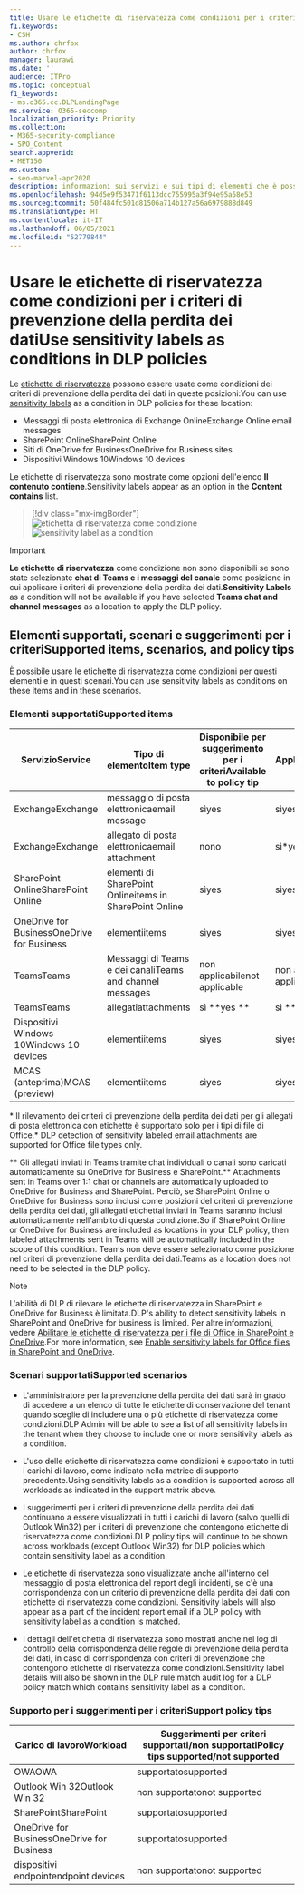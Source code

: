 ```yaml
---
title: Usare le etichette di riservatezza come condizioni per i criteri di prevenzione della perdita dei dati
f1.keywords:
- CSH
ms.author: chrfox
author: chrfox
manager: laurawi
ms.date: ''
audience: ITPro
ms.topic: conceptual
f1_keywords:
- ms.o365.cc.DLPLandingPage
ms.service: O365-seccomp
localization_priority: Priority
ms.collection:
- M365-security-compliance
- SPO_Content
search.appverid:
- MET150
ms.custom:
- seo-marvel-apr2020
description: informazioni sui servizi e sui tipi di elementi che è possibile usare nelle etichette di riservatezza come condizioni per i criteri di prevenzione della perdita dei dati
ms.openlocfilehash: 94d5e9f53471f6113dcc755995a3f94e95a58e53
ms.sourcegitcommit: 50f484fc501d81506a714b127a56a6979888d849
ms.translationtype: HT
ms.contentlocale: it-IT
ms.lasthandoff: 06/05/2021
ms.locfileid: "52779844"
---
```

# <a name="use-sensitivity-labels-as-conditions-in-dlp-policies"></a><span data-ttu-id="a1a2b-103">Usare le etichette di riservatezza come condizioni per i criteri di prevenzione della perdita dei dati</span><span class="sxs-lookup"><span data-stu-id="a1a2b-103">Use sensitivity labels as conditions in DLP policies</span></span>

<span data-ttu-id="a1a2b-104">Le [etichette di riservatezza](sensitivity-labels.md) possono essere usate come condizioni dei criteri di prevenzione della perdita dei dati in queste posizioni:</span><span class="sxs-lookup"><span data-stu-id="a1a2b-104">You can use [sensitivity labels](sensitivity-labels.md) as a condition in DLP policies for these location:</span></span>

- <span data-ttu-id="a1a2b-105">Messaggi di posta elettronica di Exchange Online</span><span class="sxs-lookup"><span data-stu-id="a1a2b-105">Exchange Online email messages</span></span>
- <span data-ttu-id="a1a2b-106">SharePoint Online</span><span class="sxs-lookup"><span data-stu-id="a1a2b-106">SharePoint Online</span></span>
- <span data-ttu-id="a1a2b-107">Siti di OneDrive for Business</span><span class="sxs-lookup"><span data-stu-id="a1a2b-107">OneDrive for Business sites</span></span>
- <span data-ttu-id="a1a2b-108">Dispositivi Windows 10</span><span class="sxs-lookup"><span data-stu-id="a1a2b-108">Windows 10 devices</span></span>

<span data-ttu-id="a1a2b-109">Le etichette di riservatezza sono mostrate come opzioni dell'elenco **Il contenuto contiene**.</span><span class="sxs-lookup"><span data-stu-id="a1a2b-109">Sensitivity labels appear as an option in the **Content contains** list.</span></span>

> [!div class="mx-imgBorder"]
> <span data-ttu-id="a1a2b-110">![etichetta di riservatezza come condizione](../media/dlp-sensitivity-label-as-a-condition.png)</span><span class="sxs-lookup"><span data-stu-id="a1a2b-110">![sensitivity label as a condition](../media/dlp-sensitivity-label-as-a-condition.png)</span></span>

> [!IMPORTANT]
> <span data-ttu-id="a1a2b-111">**Le etichette di riservatezza** come condizione non sono disponibili se sono state selezionate **chat di Teams e i messaggi del canale** come posizione in cui applicare i criteri di prevenzione della perdita dei dati.</span><span class="sxs-lookup"><span data-stu-id="a1a2b-111">**Sensitivity Labels** as a condition will not be available if you have selected **Teams chat and channel messages** as a location to apply the DLP policy.</span></span>


## <a name="supported-items-scenarios-and-policy-tips"></a><span data-ttu-id="a1a2b-112">Elementi supportati, scenari e suggerimenti per i criteri</span><span class="sxs-lookup"><span data-stu-id="a1a2b-112">Supported items, scenarios, and policy tips</span></span>

<span data-ttu-id="a1a2b-113">È possibile usare le etichette di riservatezza come condizioni per questi elementi e in questi scenari.</span><span class="sxs-lookup"><span data-stu-id="a1a2b-113">You can use sensitivity labels as conditions on these items and in these scenarios.</span></span>

### <a name="supported-items"></a><span data-ttu-id="a1a2b-114">Elementi supportati</span><span class="sxs-lookup"><span data-stu-id="a1a2b-114">Supported items</span></span>

|<span data-ttu-id="a1a2b-115">Servizio</span><span class="sxs-lookup"><span data-stu-id="a1a2b-115">Service</span></span>  |<span data-ttu-id="a1a2b-116">Tipo di elemento</span><span class="sxs-lookup"><span data-stu-id="a1a2b-116">Item type</span></span>  |<span data-ttu-id="a1a2b-117">Disponibile per suggerimento per i criteri</span><span class="sxs-lookup"><span data-stu-id="a1a2b-117">Available to policy tip</span></span>  |<span data-ttu-id="a1a2b-118">Applicabile</span><span class="sxs-lookup"><span data-stu-id="a1a2b-118">Enforceable</span></span>  |
|---------|---------|---------|---------|
|<span data-ttu-id="a1a2b-119">Exchange</span><span class="sxs-lookup"><span data-stu-id="a1a2b-119">Exchange</span></span>    |<span data-ttu-id="a1a2b-120">messaggio di posta elettronica</span><span class="sxs-lookup"><span data-stu-id="a1a2b-120">email message</span></span>         |<span data-ttu-id="a1a2b-121">sì</span><span class="sxs-lookup"><span data-stu-id="a1a2b-121">yes</span></span>         |<span data-ttu-id="a1a2b-122">sì</span><span class="sxs-lookup"><span data-stu-id="a1a2b-122">yes</span></span>         |
|<span data-ttu-id="a1a2b-123">Exchange</span><span class="sxs-lookup"><span data-stu-id="a1a2b-123">Exchange</span></span>    |<span data-ttu-id="a1a2b-124">allegato di posta elettronica</span><span class="sxs-lookup"><span data-stu-id="a1a2b-124">email attachment</span></span>         |<span data-ttu-id="a1a2b-125">no</span><span class="sxs-lookup"><span data-stu-id="a1a2b-125">no</span></span>         |<span data-ttu-id="a1a2b-126">sì\*</span><span class="sxs-lookup"><span data-stu-id="a1a2b-126">yes \*</span></span>         |
|<span data-ttu-id="a1a2b-127">SharePoint Online</span><span class="sxs-lookup"><span data-stu-id="a1a2b-127">SharePoint Online</span></span>     |<span data-ttu-id="a1a2b-128">elementi di SharePoint Online</span><span class="sxs-lookup"><span data-stu-id="a1a2b-128">items in SharePoint Online</span></span>         |<span data-ttu-id="a1a2b-129">sì</span><span class="sxs-lookup"><span data-stu-id="a1a2b-129">yes</span></span>         |<span data-ttu-id="a1a2b-130">sì</span><span class="sxs-lookup"><span data-stu-id="a1a2b-130">yes</span></span>         |
|<span data-ttu-id="a1a2b-131">OneDrive for Business</span><span class="sxs-lookup"><span data-stu-id="a1a2b-131">OneDrive for Business</span></span>     |<span data-ttu-id="a1a2b-132">elementi</span><span class="sxs-lookup"><span data-stu-id="a1a2b-132">items</span></span>         |<span data-ttu-id="a1a2b-133">sì</span><span class="sxs-lookup"><span data-stu-id="a1a2b-133">yes</span></span>         |<span data-ttu-id="a1a2b-134">sì</span><span class="sxs-lookup"><span data-stu-id="a1a2b-134">yes</span></span>         |
|<span data-ttu-id="a1a2b-135">Teams</span><span class="sxs-lookup"><span data-stu-id="a1a2b-135">Teams</span></span>     |<span data-ttu-id="a1a2b-136">Messaggi di Teams e dei canali</span><span class="sxs-lookup"><span data-stu-id="a1a2b-136">Teams and channel messages</span></span>         |<span data-ttu-id="a1a2b-137">non applicabile</span><span class="sxs-lookup"><span data-stu-id="a1a2b-137">not applicable</span></span>         |<span data-ttu-id="a1a2b-138">non applicabile</span><span class="sxs-lookup"><span data-stu-id="a1a2b-138">not applicable</span></span>         |
|<span data-ttu-id="a1a2b-139">Teams</span><span class="sxs-lookup"><span data-stu-id="a1a2b-139">Teams</span></span>     |<span data-ttu-id="a1a2b-140">allegati</span><span class="sxs-lookup"><span data-stu-id="a1a2b-140">attachments</span></span>         |<span data-ttu-id="a1a2b-141">sì \*\*</span><span class="sxs-lookup"><span data-stu-id="a1a2b-141">yes \*\*</span></span>         |<span data-ttu-id="a1a2b-142">sì \*\*</span><span class="sxs-lookup"><span data-stu-id="a1a2b-142">yes \*\*</span></span>         |
|<span data-ttu-id="a1a2b-143">Dispositivi Windows 10</span><span class="sxs-lookup"><span data-stu-id="a1a2b-143">Windows 10 devices</span></span>     |<span data-ttu-id="a1a2b-144">elementi</span><span class="sxs-lookup"><span data-stu-id="a1a2b-144">items</span></span>         |<span data-ttu-id="a1a2b-145">sì</span><span class="sxs-lookup"><span data-stu-id="a1a2b-145">yes</span></span>         |<span data-ttu-id="a1a2b-146">sì</span><span class="sxs-lookup"><span data-stu-id="a1a2b-146">yes</span></span>         |
|<span data-ttu-id="a1a2b-147">MCAS (anteprima)</span><span class="sxs-lookup"><span data-stu-id="a1a2b-147">MCAS (preview)</span></span> |<span data-ttu-id="a1a2b-148">elementi</span><span class="sxs-lookup"><span data-stu-id="a1a2b-148">items</span></span>         |<span data-ttu-id="a1a2b-149">sì</span><span class="sxs-lookup"><span data-stu-id="a1a2b-149">yes</span></span>         |<span data-ttu-id="a1a2b-150">sì</span><span class="sxs-lookup"><span data-stu-id="a1a2b-150">yes</span></span>         |

<span data-ttu-id="a1a2b-151">\* Il rilevamento dei criteri di prevenzione della perdita dei dati per gli allegati di posta elettronica con etichette è supportato solo per i tipi di file di Office.</span><span class="sxs-lookup"><span data-stu-id="a1a2b-151">\* DLP detection of sensitivity labeled email attachments are supported for Office file types only.</span></span>

<span data-ttu-id="a1a2b-152">\*\* Gli allegati inviati in Teams tramite chat individuali o canali sono caricati automaticamente su OneDrive for Business e SharePoint.</span><span class="sxs-lookup"><span data-stu-id="a1a2b-152">\*\* Attachments sent in Teams over 1:1 chat or channels are automatically uploaded to OneDrive for Business and SharePoint.</span></span> <span data-ttu-id="a1a2b-153">Perciò, se SharePoint Online o OneDrive for Business sono inclusi come posizioni del criteri di prevenzione della perdita dei dati, gli allegati etichettai inviati in Teams saranno inclusi automaticamente nell'ambito di questa condizione.</span><span class="sxs-lookup"><span data-stu-id="a1a2b-153">So if SharePoint Online or OneDrive for Business are included as locations in your DLP policy, then labeled attachments sent in Teams will be automatically included in the scope of this condition.</span></span> <span data-ttu-id="a1a2b-154">Teams non deve essere selezionato come posizione nel criteri di prevenzione della perdita dei dati.</span><span class="sxs-lookup"><span data-stu-id="a1a2b-154">Teams as a location does not need to be selected in the DLP policy.</span></span>

> [!NOTE]
> <span data-ttu-id="a1a2b-155">L'abilità di DLP di rilevare le etichette di riservatezza in SharePoint e OneDrive for Business è limitata.</span><span class="sxs-lookup"><span data-stu-id="a1a2b-155">DLP's ability to detect sensitivity labels in SharePoint and OneDrive for business is limited.</span></span> <span data-ttu-id="a1a2b-156">Per altre informazioni, vedere [Abilitare le etichette di riservatezza per i file di Office in SharePoint e OneDrive](sensitivity-labels-sharepoint-onedrive-files.md#limitations).</span><span class="sxs-lookup"><span data-stu-id="a1a2b-156">For more information, see [Enable sensitivity labels for Office files in SharePoint and OneDrive](sensitivity-labels-sharepoint-onedrive-files.md#limitations).</span></span>

### <a name="supported-scenarios"></a><span data-ttu-id="a1a2b-157">Scenari supportati</span><span class="sxs-lookup"><span data-stu-id="a1a2b-157">Supported scenarios</span></span>

- <span data-ttu-id="a1a2b-158">L'amministratore per la prevenzione della perdita dei dati sarà in grado di accedere a un elenco di tutte le etichette di conservazione del tenant quando sceglie di includere una o più etichette di riservatezza come condizioni.</span><span class="sxs-lookup"><span data-stu-id="a1a2b-158">DLP Admin will be able to see a list of all sensitivity labels in the tenant when they choose to include one or more sensitivity labels as a condition.</span></span>

- <span data-ttu-id="a1a2b-159">L'uso delle etichette di riservatezza come condizioni è supportato in tutti i carichi di lavoro, come indicato nella matrice di supporto precedente.</span><span class="sxs-lookup"><span data-stu-id="a1a2b-159">Using sensitivity labels as a condition is supported across all workloads as indicated in the support matrix above.</span></span>

- <span data-ttu-id="a1a2b-160">I suggerimenti per i criteri di prevenzione della perdita dei dati continuano a essere visualizzati in tutti i carichi di lavoro (salvo quelli di Outlook Win32) per i criteri di prevenzione che contengono etichette di riservatezza come condizioni.</span><span class="sxs-lookup"><span data-stu-id="a1a2b-160">DLP policy tips will continue to be shown across workloads (except Outlook Win32) for DLP policies which contain sensitivity label as a condition.</span></span>

- <span data-ttu-id="a1a2b-161">Le etichette di riservatezza sono visualizzate anche all'interno del messaggio di posta elettronica del report degli incidenti, se c'è una corrispondenza con un criterio di prevenzione della perdita dei dati con etichette di riservatezza come condizioni. </span><span class="sxs-lookup"><span data-stu-id="a1a2b-161">Sensitivity labels will also appear as a part of the incident report email if a DLP policy with sensitivity label as a condition is matched.</span></span>

- <span data-ttu-id="a1a2b-162">I dettagli dell'etichetta di riservatezza sono mostrati anche nel log di controllo della corrispondenza delle regole di prevenzione della perdita dei dati, in caso di corrispondenza con criteri di prevenzione che contengono etichette di riservatezza come condizioni.</span><span class="sxs-lookup"><span data-stu-id="a1a2b-162">Sensitivity label details will also be shown in the DLP rule match audit log for a DLP policy match which contains sensitivity label as a condition.</span></span>


### <a name="support-policy-tips"></a><span data-ttu-id="a1a2b-163">Supporto per i suggerimenti per i criteri</span><span class="sxs-lookup"><span data-stu-id="a1a2b-163">Support policy tips</span></span>


|<span data-ttu-id="a1a2b-164">Carico di lavoro</span><span class="sxs-lookup"><span data-stu-id="a1a2b-164">Workload</span></span>  |<span data-ttu-id="a1a2b-165">Suggerimenti per criteri supportati/non supportati</span><span class="sxs-lookup"><span data-stu-id="a1a2b-165">Policy tips supported/not supported</span></span>  |
|---------|---------|
|<span data-ttu-id="a1a2b-166">OWA</span><span class="sxs-lookup"><span data-stu-id="a1a2b-166">OWA</span></span> |    <span data-ttu-id="a1a2b-167">supportato</span><span class="sxs-lookup"><span data-stu-id="a1a2b-167">supported</span></span>     |
|<span data-ttu-id="a1a2b-168">Outlook Win 32</span><span class="sxs-lookup"><span data-stu-id="a1a2b-168">Outlook Win 32</span></span>    |  <span data-ttu-id="a1a2b-169">non supportato</span><span class="sxs-lookup"><span data-stu-id="a1a2b-169">not supported</span></span>       |
|<span data-ttu-id="a1a2b-170">SharePoint</span><span class="sxs-lookup"><span data-stu-id="a1a2b-170">SharePoint</span></span>   |   <span data-ttu-id="a1a2b-171">supportato</span><span class="sxs-lookup"><span data-stu-id="a1a2b-171">supported</span></span>      |
|<span data-ttu-id="a1a2b-172">OneDrive for Business</span><span class="sxs-lookup"><span data-stu-id="a1a2b-172">OneDrive for Business</span></span>    |    <span data-ttu-id="a1a2b-173">supportato</span><span class="sxs-lookup"><span data-stu-id="a1a2b-173">supported</span></span>     |
|<span data-ttu-id="a1a2b-174">dispositivi endpoint</span><span class="sxs-lookup"><span data-stu-id="a1a2b-174">endpoint devices</span></span>   |  <span data-ttu-id="a1a2b-175">non supportato</span><span class="sxs-lookup"><span data-stu-id="a1a2b-175">not supported</span></span>       |

